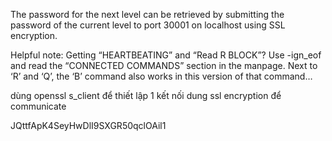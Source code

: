 The password for the next level can be retrieved by submitting the password of the current level to port 30001 on localhost using SSL encryption.

Helpful note: Getting “HEARTBEATING” and “Read R BLOCK”? Use -ign_eof and read the “CONNECTED COMMANDS” section in the manpage. Next to ‘R’ and ‘Q’, the ‘B’ command also works in this version of that command…

dùng openssl s_client để thiết lập 1 kết nối dung ssl encryption để communicate 

JQttfApK4SeyHwDlI9SXGR50qclOAil1
